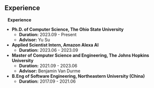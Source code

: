 ## Experience

<h4 style="margin:0 10px 0;">Experience</h4>

- **Ph.D. of Computer Science, The Ohio State University**
  - **Duration:** 2023.09 - Present
  - **Advisor:** Yu Su
- **Applied Scientist Intern, Amazon Alexa AI**
  - **Duration:** 2023.06 - 2023.09
- **Master of Computer Science and Engineering, The Johns Hopkins University**
  - **Duration:** 2021.09 - 2023.06
  - **Advisor:** Benjamin Van Durme
- **B.Eng of Software Engineering, Northeastern University (China)**
  - **Duration:** 2017.09 - 2021.06
